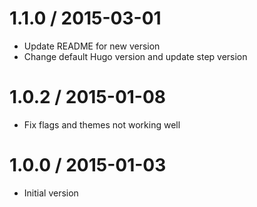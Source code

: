 
1.1.0 / 2015-03-01 
==================

 * Update README for new version
 * Change default Hugo version and update step version

1.0.2 / 2015-01-08 
==================

 * Fix flags and themes not working well

1.0.0 / 2015-01-03 
==================

 * Initial version
